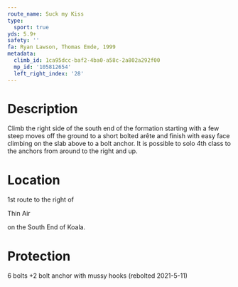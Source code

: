 ```yaml
---
route_name: Suck my Kiss
type:
  sport: true
yds: 5.9+
safety: ''
fa: Ryan Lawson, Thomas Emde, 1999
metadata:
  climb_id: 1ca95dcc-baf2-4ba0-a58c-2a802a292f00
  mp_id: '105812654'
  left_right_index: '28'
---
```

# Description
Climb the right side of the south end of the formation starting with a few steep moves off the ground to a short bolted arête and finish with easy face climbing on the slab above to a bolt anchor. It is possible to solo 4th class to the anchors from around to the right and up.

# Location
1st route to the right of

Thin Air

on the South End of Koala.

# Protection
6 bolts +2 bolt anchor with mussy hooks (rebolted 2021-5-11)
